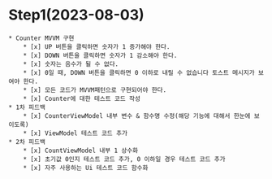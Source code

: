 # Step1(2023-08-03) #
    * Counter MVVM 구현
        * [x] UP 버튼을 클릭하면 숫자가 1 증가해야 한다.
        * [x] DOWN 버튼을 클릭하면 숫자가 1 감소해야 한다.
        * [x] 숫자는 음수가 될 수 없다.
        * [x] 0일 때, DOWN 버튼을 클릭하면 0 이하로 내릴 수 없습니다 토스트 메시지가 보여야 한다.
        * [x] 모든 코드가 MVVM패턴으로 구현되어야 한다.
        * [x] Counter에 대한 테스트 코드 작성
    * 1차 피드백
        * [x] CounterViewModel 내부 변수 & 함수명 수정(해당 기능에 대해서 한눈에 보이도록)
        * [x] ViewModel 테스트 코드 추가
    * 2차 피드백
        * [x] CountViewModel 내부 1 상수화
        * [x] 초기값 0인지 테스트 코드 추가, 0 이하일 경우 테스트 코드 추가
        * [x] 자주 사용하는 Ui 테스트 코드 함수화